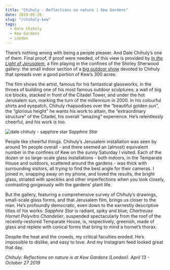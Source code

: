 ```yaml
---
title: "Chihuly - Reflections on nature | Kew Gardens"
date: 2019-05-26
slug: "/chihuly-kew"
tags:
  - Dale Chihuly
  - Kew Gardens
  - London
---
```


There’s nothing wrong with being a people pleaser. And Dale Chihuly’s one of them. Final proof, if proof were needed, of this view is provided by *[In the Light of Jerusalem](https://vimeo.com/97165343)*, a film playing in the confines of the Shirley Sherwood gallery: the small indoor section of a [big outdoor show](https://www.kew.org/kew-gardens/whats-on/chihuly-at-kew-reflections-on-nature) devoted to Chihuly that spreads over a good portion of Kew’s 300 acres.

The film shows the artist, famous for his fantastical glassworks, in the throes of building one of his most famous outdoor sculptures: a wall of big ice blocks, stacked in front of the Citadel Tower, and under the hot Jerusalem sun, marking the turn of the millennium in 2000. In his colourful shirts and eyepatch, Chihuly rhapsodises over the “beautiful golden sun”, the “glorious height” he wants his work to attain, the “extraordinary structure” of the Citadel, his overall “amazing” experience. He’s relentlessly cheerful, and his work is too.

![dale chihuly - sapphire star](/chihuly-kew-1.jpg)
*Sapphire Star*

People like cheerful things. Chihuly’s Jerusalem installation was seen by around 1m people overall - and there seemed an (almost) equivalent number in the confines of Kew on the sunny Saturday I visited. Each of the dozen or so large-scale glass installations - both indoors, in the Temparate House and outdoors, scattered around the gardens - was thick with surrounding visitors, all trying to find the best angle for their cameras. I joined in, snapping away on my phone, and loved the results, the bright glass, striated with speckles and other imperfections when you look closely, contrasting gorgeously with the gardens’ plant life.

But the gallery, featuring a comprehensive survey of Chihuly’s drawings, small-scale glass forms, and that Jerusalem film, brings us closer to the man. He’s profoundly democratic, even down to the earnestly descriptive titles of his works: *Sapphire Star* is radiant, spiky and blue; *Chartreuse Hornet Polyvitro Chandelier*, suspended spectacularly from the roof of the recently-restored Temparate House, is, respectively, greenish, made of glass and replete with conical forms that bring to mind a hornet’s thorax.

Despite the heat and the crowds, my critical faculties eroded. He’s impossible to dislike, and easy to love. And my Instagram feed looked great that day.

*Chihuly: Reflections on nature is at Kew Gardens (London). April 13 - October 27 2019*
